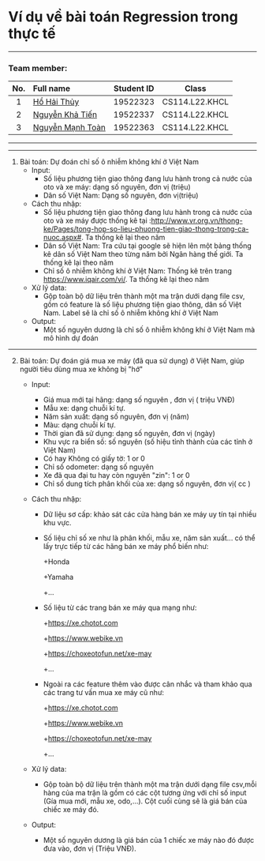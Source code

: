 # Ví dụ về bài toán Regression trong thực tế
---

### Team member:
|No.| Full name         |Student ID       |Class      |
|:-:|:------------------|:---------:|:--------:|
| 1	|[Hồ Hải Thủy](https://www.facebook.com/suzu2k1)	| 19522323	| CS114.L22.KHCL |
| 2	|[Nguyễn Khả Tiến](https://www.facebook.com/tiennguyenbangde)	| 19522337	| CS114.L22.KHCL |
| 3	|[Nguyễn Mạnh Toàn](https://www.facebook.com/acma.thosan.1)	  | 19522363	| CS114.L22.KHCL  |
---
---

1. Bài toán: Dự đoán chỉ số ô nhiễm không khí ở Việt Nam
   - Input:
     - Số liệu phương tiện giao thông đang lưu hành trong cả nước của oto và xe máy: dạng số nguyên, đơn vị (triệu)
     - Dân số Việt Nam: Dạng số nguyên, đơn vị(triệu)
   - Cách thu nhập: 
     - Số liệu phương tiện giao thông đang lưu hành trong cả nước của oto và xe máy được thống kê tại :http://www.vr.org.vn/thong-ke/Pages/tong-hop-so-lieu-phuong-tien-giao-thong-trong-ca-nuoc.aspx#. Ta thống kê lại theo năm
     - Dân số Việt Nam: Tra cứu tại google sẽ hiện lên một bảng thống kê dân số Việt Nam theo từng năm bởi Ngân hàng thế giới. Ta thống kê lại theo năm
     - Chỉ số ô nhiễm không khí ở Việt Nam: Thống kê trên trang https://www.iqair.com/vi/. Ta thống kê lại theo năm
   - Xử lý data:
     - Gộp toàn bộ dữ liệu trên thành một ma trận dưới dạng file csv, gồm có feature là số liệu phương tiện giao thông, dân số Việt Nam. Label sẽ là chỉ số ô nhiễm không khí ở Việt Nam
   - Output:
     - Một số nguyên dương  là chỉ số ô nhiễm không khí ở Việt Nam mà mô hình dự đoán

---

2. Bài toán: Dự đoán giá mua xe máy (đã qua sử dụng) ở Việt Nam, giúp người tiêu dùng mua xe không bị "hớ"
   - Input:
     - Giá mua mới tại hãng: dạng số nguyên , đơn vị ( triệu VNĐ)
     - Mẫu xe: dạng chuỗi kí tự.
     - Năm sản xuất: dạng số nguyên, đơn vị (năm)
     - Màu: dạng chuỗi kí tự.
     - Thời gian đã sử dụng: dạng số nguyên, đơn vị (ngày)
     - Khu vực ra biển số: số nguyên (số hiệu tỉnh thành của các tỉnh ở Việt Nam)
     - Có hay Không có giấy tờ: 1 or 0
     - Chỉ số odometer: dạng số nguyên
     - Xe đã qua đại tu hay còn nguyên "zin": 1 or 0
     - Chỉ số dung tích phân khối của xe: dạng số nguyên, đơn vị( cc )
   - Cách thu nhập: 
     - Dữ liệu sơ cấp: khảo sát các cửa hàng bán xe máy uy tín tại nhiều khu vực.
     - Số liệu chỉ số xe như là phân khối, mẫu xe, năm sản xuất... có thể lấy trực tiếp từ các hãng bán xe máy phổ biến như:
     
         +Honda
         
         +Yamaha
         
         +...
     - Số liệu từ các trang bán xe máy qua mạng như: 
        
        +https://xe.chotot.com
        
        +https://www.webike.vn
        
        +https://choxeotofun.net/xe-may
        
        +...
        
      -  Ngoài ra các feature thêm vào được cân nhắc và tham khảo qua các trang tư vấn mua xe máy cũ như: 
        
         
         +https://xe.chotot.com
        
         
         +https://www.webike.vn
        
         
         +https://choxeotofun.net/xe-may       
         
         +...
        
   - Xử lý data:
     - Gộp toàn bộ dữ liệu trên thành một ma trận dưới dạng file csv,mỗi hàng của ma trận là gồm có các cột tương ứng với chỉ số input (Gía mua mới, mẫu xe, odo,...). Cột cuối cùng sẽ là giá bán của chiếc xe máy đó.
   - Output:
     - Một số nguyên dương là giá bán của 1 chiếc xe máy nào đó được đưa vào, đơn vị (Triệu VNĐ).  
       
      
    
